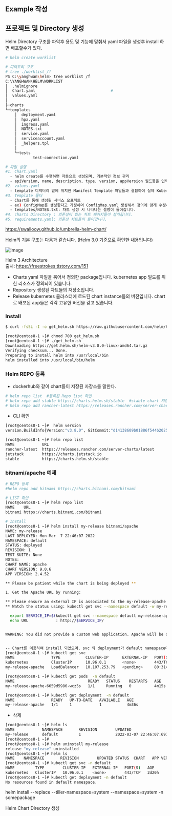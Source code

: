 ## Example 작성

## 프로젝트 및 Directory 생성  
Helm Directory 구조를 파악후 용도 및 기능에 맞춰서 yaml 파일을 생성후 install 하면 배포할수가 있다.  

```bash
# helm create worklist

# 디렉토리 구조
# tree ./worklist /f 
PS C:\yanghwan\helm> tree worklist /f
C:\YANGHWAN\HELM\WORKLIST
│  .helmignore
│  Chart.yaml                                 # 
│  values.yaml
│
├─charts
└─templates
    │  deployment.yaml
    │  hpa.yaml
    │  ingress.yaml
    │  NOTES.txt
    │  service.yaml
    │  serviceaccount.yaml
    │  _helpers.tpl
    │
    └─tests
            test-connection.yaml

# 파일 설명
#1. Chart.yaml 
  - helm create를 수행하면 자동으로 생성되며, 기본적인 정보 관리
  - apiVersion, name, description, type, version, appVersion 필드등을 입력
#2. values.yaml 
  - template 디렉터리 밑에 위치한 Manifest Template 파일들과 결합하여 실제 Kubernetes Manifest 생성
#3. Template 폴더 
  - Chart를 통해 생성될 서비스 오프젝트 
  - ex) ConfigMap를 생성한다고 가정하며 ConfigMap.yaml 생성해서 정의에 맞게 수정하면 helm install시 적용이 된다.
  - templates/NOTES.txt: 차트 생성 시 나타나는 설명이 들어갑니다.
#4. charts Directory : 의존성이 있는 차트 패키지들이 설치됩니다.
#5. requirements.yaml: 의존성 차트들이 들어갑니다.

```

https://swalloow.github.io/umbrella-helm-chart/


Helm의 기본 구조는 다음과 같습니다. (Helm 3.0 기준으로 확인한 내용입니다)

 ![image](https://user-images.githubusercontent.com/39255123/156928682-13fd42aa-99bc-4333-a812-d4d6f13b0cc6.png)

Helm 3 Architecture  
출처: https://freestrokes.tistory.com/151  

- Charts
yaml 파일을 묶어서 정의한 package입니다. kubernetes app 빌드를 위한 리소스가 정의되어 있습니다. 
- Repository
생성된 차트들의 저장소입니다.
- Release
kubernetes 클러스터에 로드된 chart instance들의 버전입니다. chart로 배포된 app들은 각각 고유한 버전을 갖고 있습니다. 


### Install
```bash
$ curl -fsSL -I -o get_helm.sh https://raw.githubusercontent.com/helm/helm/master/scripts/get-helm-3

[root@centos8-1 ~]# chmod 700 get_helm.sh
[root@centos8-1 ~]# ./get_helm.sh
Downloading https://get.helm.sh/helm-v3.8.0-linux-amd64.tar.gz
Verifying checksum... Done.
Preparing to install helm into /usr/local/bin
helm installed into /usr/local/bin/helm

```


### Helm REPO 등록

- dockerhub와 같이 chart들이 저장된 자장소를 말한다.
```bash
# helm repo list  #등록된 Repo list 확인
# helm repo add stable https://charts.helm.sh/stable  #stable chart 저장소
# helm repo add rancher-latest https://releases.rancher.com/server-charts/latest #Rancher 

```

- CLI 확인
```bash
[root@centos8-1 ~]#  helm version
version.BuildInfo{Version:"v3.8.0", GitCommit:"d14138609b01886f544b2025f5000351c9eb092e", GitTreeState:"clean", GoVersion:"go1.17.5"}

[root@centos8-1 ~]# helm repo list
NAME            URL                                              
rancher-latest  https://releases.rancher.com/server-charts/latest
jetstack        https://charts.jetstack.io                       
stable          https://charts.helm.sh/stable   

```
### bitnami/apache 예제
```bash
# REPO 등록
#helm repo add bitnami https://charts.bitnami.com/bitnami

# LIST 확인
[root@centos8-1 ~]# helm repo list
NAME    URL                               
bitnami https://charts.bitnami.com/bitnami

# Install 
[root@centos8-1 ~]# helm install my-release bitnami/apache
NAME: my-release
LAST DEPLOYED: Mon Mar  7 22:46:07 2022
NAMESPACE: default
STATUS: deployed
REVISION: 1
TEST SUITE: None
NOTES:
CHART NAME: apache
CHART VERSION: 9.0.6
APP VERSION: 2.4.52

** Please be patient while the chart is being deployed **

1. Get the Apache URL by running:

** Please ensure an external IP is associated to the my-release-apache service before proceeding **
** Watch the status using: kubectl get svc --namespace default -w my-release-apache **

  export SERVICE_IP=$(kubectl get svc --namespace default my-release-apache --template "{{ range (index .status.loadBalancer.ingress 0) }}{{ . }}{{ end }}")
  echo URL            : http://$SERVICE_IP/


WARNING: You did not provide a custom web application. Apache will be deployed with a default page. Check the README section "Deploying your custom web application" in https://github.com/bitnami/charts/blob/master/bitnami/apache/README.md#deploying-your-custom-web-application.


-- Chart를 이용하여 install 되었으며, svc 와 deployment가 default namespace에서 실행이 됨을 확인할수 있다
[root@centos8-1 ~]# kubectl get svc
NAME                TYPE           CLUSTER-IP      EXTERNAL-IP   PORT(S)                      AGE
kubernetes          ClusterIP      10.96.0.1       <none>        443/TCP                      2d20h
my-release-apache   LoadBalancer   10.107.253.79   <pending>     80:31418/TCP,443:31489/TCP   3m2s

[root@centos8-1 ~]# kubectl get pods  -n default
NAME                                READY   STATUS    RESTARTS   AGE
my-release-apache-6659d5986-wcz5s   1/1     Running   0          4m15s

[root@centos8-1 ~]# kubectl get deployment  -n default
NAME                READY   UP-TO-DATE   AVAILABLE   AGE
my-release-apache   1/1     1            1           4m36s

```

- 삭제
```bash
[root@centos8-1 ~]# helm ls
NAME            NAMESPACE       REVISION        UPDATED                                 STATUS          CHART           APP VERSION
my-release      default         1               2022-03-07 22:46:07.697797878 +0900 KST deployed        apache-9.0.6    2.4.52     
[root@centos8-1 ~]# 
[root@centos8-1 ~]# helm uninstall my-release 
release "my-release" uninstalled
[root@centos8-1 ~]# helm ls
NAME    NAMESPACE       REVISION        UPDATED STATUS  CHART   APP VERSION
[root@centos8-1 ~]# kubectl get svc -n default
NAME         TYPE        CLUSTER-IP   EXTERNAL-IP   PORT(S)   AGE
kubernetes   ClusterIP   10.96.0.1    <none>        443/TCP   2d20h
[root@centos8-1 ~]# kubectl get deployment -n default
No resources found in default namespace.
```

helm install --replace --tiller-namespace=system --namespace=system -n somepackage

Helm Chart Directory 생성
